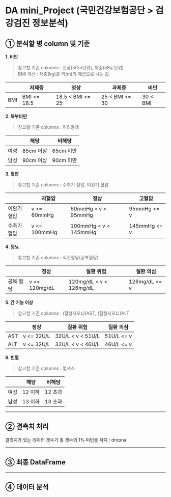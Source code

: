 # DA mini_Project (국민건강보험공단 > 검강검진 정보분석)

## ① 분석할 병 column 및 기준
**1. 비만**
> 참고할 기존 columns : 신장(5Cm단위), 체중(5Kg 단위)   
> BMI 계산     : 체중(kg)를 키(m)의 제곱으로 나눈 값

|   |저체중|정상|과체중|비만|
|---|---|---|---|---|
|BMI| BMI <= 18.5|18.5 < BMI <= 25| 25 < BMI <= 30 | 30 < BMI |


**2. 복부비만**
> 참고할 기존 columns : 허리둘레  

|   |해당|비해당|
|---|---|---|
|여성|85cm 이상|85cm 미만|
|남성|90cm 이상|90cm 미만|

**3. 혈압**
> 참고할 기존 columns : 수축기 혈압, 이완기 혈압

|   |저혈압|정상|고혈압
|---|---|---|---|
|이완기 혈압| v <= 60mmHg | 60mmHg < v < 95mmHg | 95mmHg <= v |
|수축기 혈압| v <= 100mmHg | 100mmHg < v < 145mmHg | 145mmHg <= v |
 
**4. 당뇨**
> 참고할 기존 columns : 식전혈당(공복혈당) 

|   |정상|질환 위험|질환 의심|
|---|---|---|---|
|공복 혈당| v <= 120mg/dL | 120mg/dL < v < 126mg/dL | 126mg/dL <= v |

**5. 간 기능 이상**
> 참고할 기존 columns : (혈청지오티)AST, (혈청지오티)ALT

|   |정상|질환 위험|질환 의심|
|---|---|---|---|
|AST| v <= 32U/L | 32U/L < v < 51U/L | 51U/L <= v |
|ALT| v <= 32U/L | 32U/L < v < 46U/L | 46U/L <= v |

**6. 빈혈**
> 참고할 기존 columns : 혈색소 

|   |해당|비해당|
|---|---|---|
|여성|12 이하|12 초과|
|남성|13 이하|13 초과|

----------------------------------------------------------------------------
## ② 결측치 처리

결측치가 있는 데이터 갯수가 총 갯수의 1% 미만을 차지 : dropna

----------------------------------------------------------------------------
## ③ 최종 DataFrame 

----------------------------------------------------------------------------
## ④ 데이터 분석

   

